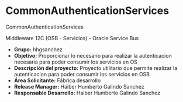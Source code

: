 # CommonAuthenticationServices
CommonAuthenticationServices

Middleware 12C (OSB - Servicios) - Oracle Service Bus

* <b> Grupo:</b> hhgsanchez <br>
* <b> Objetivo:</b> Proporcionar lo necesario para realizar la autenticacion necesaria para poder consumir los servicios en OS<br>
* <b> Descripción del proyecto:</b> Proyecto utilitario que permite realizar la autenticacion para poder consumir los servicios en OSB<br>
* <b> Área Solicitante:</b> Fábrica desarrollo<br>
* <b> Release Manager:</b> Haiber Humberto Galindo Sanchez<br>
* <b> Responsable Desarrollo:</b> Haiber Humberto Galindo Sanchez<br>
